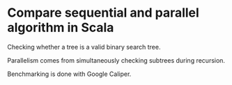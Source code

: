 # Compare sequential and parallel algorithm in Scala

Checking whether a tree is a valid binary search tree.

Parallelism comes from simultaneously checking subtrees during recursion.

Benchmarking is done with Google Caliper.
